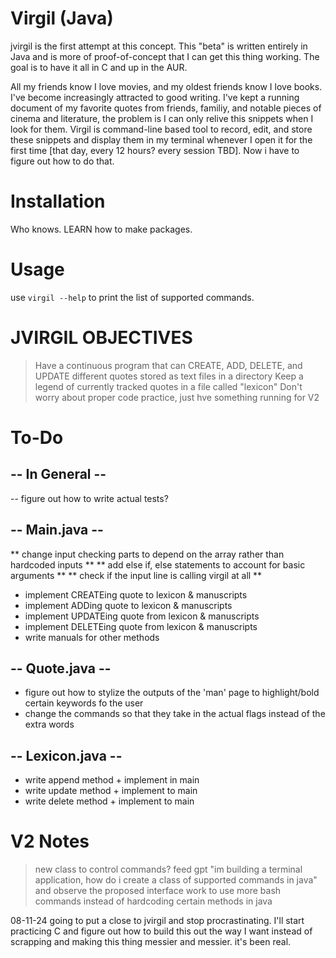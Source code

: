 # Virgil (Java)

jvirgil is the first attempt at this concept. This "beta" is written entirely in Java and is more of proof-of-concept that I can get this thing working. The goal is to have it all in C and up in the AUR.

All my friends know I love movies, and my oldest friends know I love books. I've become increasingly attracted to good writing. I've kept a running document of my favorite quotes from friends, familiy, and notable pieces of cinema and literature, the problem is I can only relive this snippets when I look for them. Virgil is command-line based tool to record, edit, and store these snippets and display them in my terminal whenever I open it for the first time [that day, every 12 hours? every session TBD]. Now i have to figure out how to do that.

# Installation

Who knows. LEARN how to make packages.

# Usage

use ```virgil --help``` to print the list of supported commands.

# JVIRGIL OBJECTIVES

> Have a continuous program that can CREATE, ADD, DELETE, and UPDATE different quotes stored as text files in a directory
> Keep a legend of currently tracked quotes in a file called "lexicon"
> Don't worry about proper code practice, just hve something running for V2

# To-Do

## -- In General --

-- figure out how to write actual tests?

## -- Main.java --

** change input checking parts to depend on the array rather than hardcoded inputs **
** add else if, else statements to account for basic arguments **
** check if the input line is calling virgil at all **

- implement CREATEing quote to lexicon & manuscripts
- implement ADDing quote to lexicon & manuscripts
- implement UPDATEing quote from lexicon & manuscripts
- implement DELETEing quote from lexicon & manuscripts
- write manuals for other methods

## -- Quote.java --

- figure out how to stylize the outputs of the 'man' page to highlight/bold certain keywords fo the user
- change the commands so that they take in the actual flags instead of the extra words

## -- Lexicon.java --

- write append method + implement in main
- write update method + implement to main
- write delete method + implement to main

# V2 Notes

> new class to control commands? feed gpt "im building a terminal application, how do i create a class of supported commands in java" and observe the proposed interface
> work to use more bash commands instead of hardcoding certain methods in java

08-11-24
going to put a close to jvirgil and stop procrastinating. I'll start practicing C and figure out how to build this out the way I want instead of scrapping and making this thing messier and messier. it's been real.
